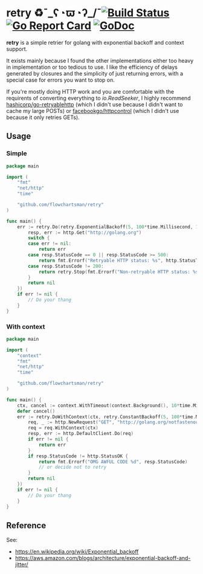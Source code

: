 # retry ♻️¯\_ʕ◔ϖ◔ʔ_/¯[![Build Status](https://travis-ci.org/flowchartsman/retry.svg?branch=master)](https://travis-ci.org/flowchartsman/v8) [![Go Report Card](https://goreportcard.com/badge/github.com/flowchartsman/retry)](https://goreportcard.com/report/github.com/flowchartsman/retry) [![GoDoc](https://godoc.org/github.com/flowchartsman/retry?status.svg)](https://godoc.org/github.com/flowchartsman/retry)

**retry** is a simple retrier for golang with exponential backoff and context support.

It exists mainly because I found the other implementations either too heavy in implementation or too tedious to use. I like the efficiency of delays generated by closures and the simplicity of just returning errors, with a special case for errors you want to stop on.

If you're mostly doing HTTP work and you are comfortable with the requirents of converting everything to *io.ReadSeeker*, I highly recommend [hashicorp/go-retryablehttp](https://github.com/hashicorp/go-retryablehttp) (which I didn't use because I didn't want to cache my large POSTs) or [facebookgo/httpcontrol](https://github.com/facebookgo/httpcontrol) (which I didn't use because it only retries GETs).

## Usage

### Simple
```go
package main

import (
	"fmt"
	"net/http"
	"time"

	"github.com/flowchartsman/retry"
)

func main() {
	err := retry.Do(retry.ExponentialBackoff(5, 100*time.Millisecond, 1*time.Second), func() error {
		resp, err := http.Get("http://golang.org")
		switch {
		case err != nil:
			return err
		case resp.StatusCode == 0 || resp.StatusCode >= 500:
			return fmt.Errorf("Retryable HTTP status: %s", http.StatusText(resp.StatusCode))
		case resp.StatusCode != 200:
			return retry.Stop(fmt.Errorf("Non-retryable HTTP status: %s", http.StatusText(resp.StatusCode)))
		}
		return nil
	})
	if err != nil {
		// Do your thang
	}
}
```

### With context
```go
package main

import (
	"context"
	"fmt"
	"net/http"
	"time"

	"github.com/flowchartsman/retry"
)

func main() {
	ctx, cancel := context.WithTimeout(context.Background(), 10*time.Millisecond)
	defer cancel()
	err := retry.DoWithContext(ctx, retry.ConstantBackoff(5, 100*time.Millisecond), func(ctx context.Context) error {
		req, _ := http.NewRequest("GET", "http://golang.org/notfastenough", nil)
		req = req.WithContext(ctx)
		resp, err := http.DefaultClient.Do(req)
		if err != nil {
			return err
		}
		if resp.StatusCode != http.StatusOK {
			return fmt.Errorf("OMG AWFUL CODE %d", resp.StatusCode)
			// or decide not to retry
		}
		return nil
	})
	if err != nil {
		// Do your thang
	}
}
```

## Reference

See:
* https://en.wikipedia.org/wiki/Exponential_backoff
* https://aws.amazon.com/blogs/architecture/exponential-backoff-and-jitter/
